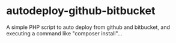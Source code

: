 # autodeploy-github-bitbucket
A simple PHP script to auto deploy from github and bitbucket, and executing a command like "composer install"...
